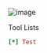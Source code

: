 ![image](https://github.com/user-attachments/assets/3155b4b6-3973-40e9-87fa-f4fb72baf0ca)

Tool Lists
```ini
[*] Test
```
